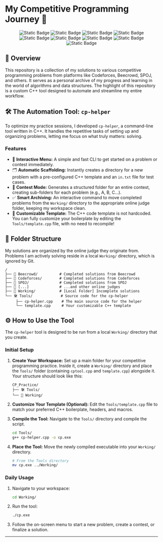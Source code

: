 # My Competitive Programming Journey 🚀

<p align="center">
  <img alt="Static Badge" src="https://img.shields.io/badge/Codeforces-fad061">
  <img alt="Static Badge" src="https://img.shields.io/badge/SPOJ-347ab6">
  <img alt="Static Badge" src="https://img.shields.io/badge/UVa-c61e5b">
  <img alt="Static Badge" src="https://img.shields.io/badge/Beecrowd-6b2c87">
  <img alt="Static Badge" src="https://img.shields.io/badge/Neps_Academy-ff2e34">
  <img alt="Static Badge" src="https://img.shields.io/badge/Kattis-dd8417">
  <img alt="Static Badge" src="https://img.shields.io/badge/HackerRank-08eb68">
  <img alt="Static Badge" src="https://img.shields.io/badge/CodeChef-723a17">
  <img alt="Static Badge" src="https://img.shields.io/badge/Timus-1a5dc8">
</p>

## 📌 Overview

This repository is a collection of my solutions to various competitive programming problems from platforms like Codeforces, Beecrowd, SPOJ, and others. It serves as a personal archive of my progress and learning in the world of algorithms and data structures. The highlight of this repository is a custom C++ tool designed to automate and streamline my entire workflow.

## 🛠️ The Automation Tool: `cp-helper`

To optimize my practice sessions, I developed `cp-helper`, a command-line tool written in C++. It handles the repetitive tasks of setting up and organizing problems, letting me focus on what truly matters: solving.


### Features
- 🚀 **Interactive Menu:** A simple and fast CLI to get started on a problem or contest immediately.
- 🗂️ **Automatic Scaffolding:** Instantly creates a directory for a new problem with a pre-configured C++ template and an `in.txt` file for test cases.
- 📅 **Contest Mode:** Generates a structured folder for an entire contest, creating sub-folders for each problem (e.g., A, B, C...).
- ✅ **Smart Archiving:** An interactive command to move completed problems from the `Working/` directory to the appropriate online judge folder, keeping my workspace clean.
- 🎨 **Customizable Template:** The C++ code template is not hardcoded. You can fully customize your boilerplate by editing the `Tools/template.cpp` file, with no need to recompile!

## 📁 Folder Structure

My solutions are organized by the online judge they originate from. Problems I am actively solving reside in a local `Working/` directory, which is ignored by Git.
```
/
├── 📁 Beecrowd/          # Completed solutions from Beecrowd
├── 📁 Codeforces/        # Completed solutions from Codeforces
├── 📁 SPOJ/              # Completed solutions from SPOJ
├── 📁 [...]              # ...and other online judges
├── 📁 Working/           # [Local Folder] Incomplete solutions
└── 🛠️ Tools/             # Source code for the cp-helper
     ├── cp-helper.cpp    # The main source code for the helper
     └── template.cpp     # Your customizable C++ template
```

## ⚙️ How to Use the Tool

The `cp-helper` tool is designed to be run from a local `Working/` directory that you create.

### Initial Setup
1. **Create Your Workspace:** Set up a main folder for your competitive programming practice. Inside it, create a `Working/` directory and place the `Tools/` folder (containing `cptool.cpp` and `template.cpp`) alongside it. Your structure should look like this:
	```
	CP_Practice/
	├── 🛠️ Tools/
	└── 📁 Working/
	```

2. **Customize Your Template (Optional):** Edit the `Tools/template.cpp` file to match your preferred C++ boilerplate, headers, and macros.

3. **Compile the Tool:** Navigate to the `Tools/` directory and compile the script.
    ```bash
    cd Tools/
    g++ cp-helper.cpp -o cp.exe
    ```

4. **Place the Tool:** Move the newly compiled executable into your `Working/` directory.
    ```bash
    # From the Tools directory
    mv cp.exe ../Working/
    ```

### Daily Usage
1.  Navigate to your workspace:
    ```bash
    cd Working/
    ```
2.  Run the tool:
    ```bash
    ./cp.exe
    ```
3.  Follow the on-screen menu to start a new problem, create a contest, or finalize a solution.

---